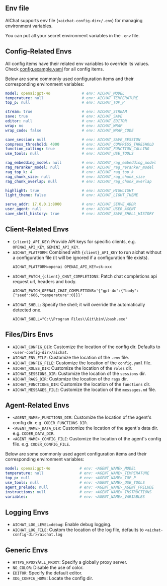 ## Env file

AIChat supports env file (`<aichat-config-dir>/.env`) for managing environment variables.

You can put all your secret environment variables in the `.env` file.

## Config-Related Envs

All config items have their related env variables to override its values.
Check [config.example.yaml](https://github.com/sigoden/aichat/blob/main/config.example.yaml) for all config items.

Below are some commonly used configuration items and their corresponding environment variables:

```yaml
model: openai:gpt-4o              # env: AICHAT_MODEL
temperature: null                 # env: AICHAT_TEMPERATURE
top_p: null                       # env: AICHAT_TOP_P

stream: true                      # env: AICHAT_STREAM
save: true                        # env: AICHAT_SAVE
editor: null                      # env: AICHAT_EDITOR
wrap: no                          # env: AICHAT_WRAP
wrap_code: false                  # env: AICHAT_WRAP_CODE

save_session: null                # env: AICHAT_SAVE_SESSION
compress_threshold: 4000          # env: AICHAT_COMPRESS_THRESHOLD
function_calling: true            # env: AICHAT_FUNCTION_CALLING
use_tools: null                   # env: AICHAT_USE_TOOLS

rag_embedding_model: null         # env: AICHAT_rag_embedding_model
rag_reranker_model: null          # env: AICHAT_rag_reranker_model
rag_top_k: 4                      # env: AICHAT_rag_top_k
rag_chunk_size: null              # env: AICHAT_rag_chunk_size
rag_chunk_overlap: null           # env: AICHAT_rag_chunk_overlap

highlight: true                   # env: AICHAT_HIGHLIGHT
light_theme: false                # env: AICHAT_LIGHT_THEME

serve_addr: 17.0.0.1:8000         # env: AICHAT_SERVE_ADDR
user_agent: null                  # env: AICHAT_USER_AGENT
save_shell_history: true          # env: AICHAT_SAVE_SHELL_HISTORY
```

## Client-Related Envs

- `{client}_API_KEY`: Provide API keys for specific clients, e.g. `OPENAI_API_KEY`, `GEMINI_API_KEY`.
- `AICHAT_PLATFORM`: Combined with `{client}_API_KEY` to run aichat without a configuration file (it will be ignored if a configuration file exists).
  ```
  AICHAT_PLATFORM=openai OPENAI_API_KEY=sk-xxx
  ```
- `AICHAT_PATCH_{client}_CHAT_COMPLETIONS`: Patch chat completions api request url, headers and body.
  ```
  AICHAT_PATCH_OPENAI_CHAT_COMPLETIONS='{"gpt-4o":{"body":{"seed":666,"temperature":0}}}'
  ```
- `AICHAT_SHELL`: Specify the shell; it will override the automatically detected one.
  ```
  AICHAT_SHELL="C:\\Program Files\\Git\bin\\bash.exe"
  ```

## Files/Dirs Envs

- `AICHAT_CONFIG_DIR`: Customize the location of the config dir. Defaults to `<user-config-dir>/aichat`.
- `AICHAT_ENV_FILE`: Customize the location of the `.env` file.
- `AICHAT_CONFIG_FILE`: Customize the location of the `config.yaml` file.
- `AICHAT_ROLES_DIR`: Customize the location of the `roles` dir.
- `AICHAT_SESSIONS_DIR`: Customize the location of the `sessions` dir.
- `AICHAT_RAGS_DIR`: Customize the location of the `rags` dir.
- `AICHAT_FUNCTIONS_DIR`: Customize the location of the `functions` dir.
- `AICHAT_MESSAGES_FILE`: Customize the location of the `messages.md` file.

## Agent-Related Envs

- `<AGENT_NAME>_FUNCTIONS_DIR`: Customize the location of the agent's config dir. e.g. `CODER_FUNCTIONS_DIR`.
- `<AGENT_NAME>_DATA_DIR`: Customize the location of the agent's data dir. e.g. `CODER_DATA_DIR`.
- `<AGENT_NAME>_CONFIG_FILE`: Customize the location of the agent's config file. e.g. `CODER_CONFIG_FILE`.

Below are some commonly used agent configuration items and their corresponding environment variables:

```yaml
model: openai:gpt-4o             # env: <AGENT_NAME>_MODEL
temperature: null                # env: <AGENT_NAME>_TEMPERATURE
top_p: null                      # env: <AGENT_NAME>_TOP_P
use_tools: null                  # env: <AGENT_NAME>_USE_TOOLS
agent_prelude: null              # env: <AGENT_NAME>_AGENT_PRELUDE
instructions: null               # env: <AGENT_NAME>_INSTRUCTIONS
variables:                       # env: <AGENT_NAME>_VARIABLES
```

## Logging Envs

- `AICHAT_LOG_LEVEL=debug`: Enable debug logging.
- `AICHAT_LOG_FILE`: Custom the location of the log file, defaults to `<aichat-config-dir>/aichat.log`

## Generic Envs

- `HTTPS_RPOXY`/`ALL_PROXY`: Specify a globally proxy server.
- `NO_COLOR`: Disable the use of color.
- `EDITOR`: Specify the default editor.
- `XDG_CONFIG_HOME`: Locate the config dir.